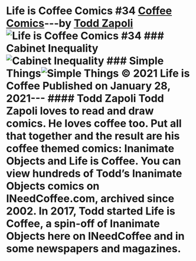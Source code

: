 # Life is Coffee Comics #34 [Coffee Comics](https://ineedcoffee.com/section/coffee-comics/)---by [Todd Zapoli](https://ineedcoffee.com/by/todd-zapoli/)![Life is Coffee Comics #34](https://ineedcoffee.com/images/posts/life-is-coffee-comics-34/life-is-coffee-640x400-new.jpg) ### Cabinet Inequality![Cabinet Inequality](https://ineedcoffee.com/assets/Cabinet-Inequality970.nhTf0zJP_b4Wao.webp) ### Simple Things![Simple Things](https://ineedcoffee.com/assets/Simple-Things970.Eilv1vte_Z2fmfQL.webp) © 2021 Life is Coffee Published on January 28, 2021--- #### Todd Zapoli Todd Zapoli loves to read and draw comics. He loves coffee too. Put all that together and the result are his coffee themed comics: Inanimate Objects and Life is Coffee. You can view hundreds of Todd’s Inanimate Objects comics on INeedCoffee.com, archived since 2002. In 2017, Todd started Life is Coffee, a spin-off of Inanimate Objects here on INeedCoffee and in some newspapers and magazines.